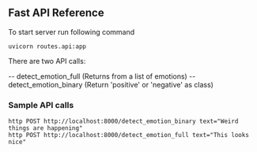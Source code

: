 ## Fast API Reference

To start server run following command

```
uvicorn routes.api:app
```

There are two API calls:

-- detect_emotion_full (Returns from a list of emotions)
-- detect_emotion_binary (Return 'positive' or 'negative' as class)

### Sample API calls

```
http POST http://localhost:8000/detect_emotion_binary text="Weird things are happening"
http POST http://localhost:8000/detect_emotion_full text="This looks nice"
```